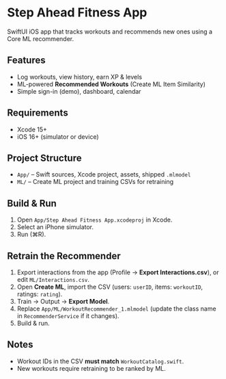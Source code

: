 # Step Ahead Fitness App

SwiftUI iOS app that tracks workouts and recommends new ones using a Core ML recommender.

## Features
- Log workouts, view history, earn XP & levels
- ML-powered **Recommended Workouts** (Create ML Item Similarity)
- Simple sign-in (demo), dashboard, calendar

## Requirements
- Xcode 15+
- iOS 16+ (simulator or device)

## Project Structure
- `App/` – Swift sources, Xcode project, assets, shipped `.mlmodel`
- `ML/` – Create ML project and training CSVs for retraining

## Build & Run
1. Open `App/Step Ahead Fitness App.xcodeproj` in Xcode.
2. Select an iPhone simulator.
3. Run (⌘R).

## Retrain the Recommender
1. Export interactions from the app (Profile → **Export Interactions.csv**), or edit `ML/Interactions.csv`.
2. Open **Create ML**, import the CSV (users: `userID`, items: `workoutID`, ratings: `rating`).
3. Train → Output → **Export Model**.
4. Replace `App/ML/WorkoutRecommender_1.mlmodel` (update the class name in `RecommenderService` if it changes).
5. Build & run.

## Notes
- Workout IDs in the CSV **must match** `WorkoutCatalog.swift`.
- New workouts require retraining to be ranked by ML.
